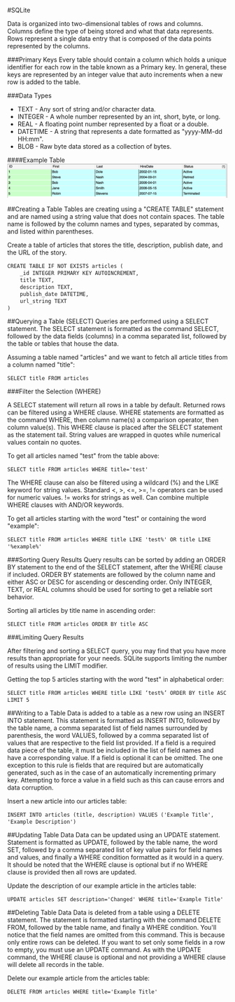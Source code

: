 #SQLite

Data is organized into two-dimensional tables of rows and columns. Columns define the type of being stored and what that data represents. Rows represent a single data entry that is composed of the data points represented by the columns. 

###Primary Keys
Every table should contain a column which holds a unique identifier for each row in the table known as a Primary key.  In general, these keys are represented by an integer value that auto increments when a new row is added to the table.

###Data Types
* TEXT - Any sort of string and/or character data.
* INTEGER - A whole number represented by an int, short, byte, or long.
* REAL - A floating point number represented by a float or a double.
* DATETIME - A string that represents a date formatted as "yyyy-MM-dd HH:mm".
* BLOB - Raw byte data stored as a collection of bytes.
 
####Example Table
![](sqlite.png)

##Creating a Table
Tables are creating using a "CREATE TABLE" statement and are named using a string value that does not contain spaces. The table name is followed by the column names and types, separated by commas, and listed within parentheses.

Create a table of articles that stores the title, description, publish date, and the URL of the story.

```
CREATE TABLE IF NOT EXISTS articles (
	_id INTEGER PRIMARY KEY AUTOINCREMENT,
	title TEXT,
	description TEXT,
	publish_date DATETIME,
	url_string TEXT
)
```

##Querying a Table (SELECT)
Queries are performed using a SELECT statement. The SELECT statement is formatted as the command SELECT, followed by the data fields (columns) in a comma separated list, followed by the table or tables that house the data.

Assuming a table named "articles" and we want to fetch all article titles from a column named "title":

```
SELECT title FROM articles
```

###Filter the Selection (WHERE)

A SELECT statement will return all rows in a table by default. Returned rows can be filtered using a WHERE clause. WHERE statements are formatted as the command WHERE, then column name(s) a comparison operator, then column value(s).  This WHERE clause is placed after the SELECT statement as the statement tail. String values are wrapped in quotes while numerical values contain no quotes.

To get all articles named "test" from the table above:
```
SELECT title FROM articles WHERE title='test'
```

The WHERE clause can also be filtered using a wildcard (%) and the LIKE keyword for string values. Standard <, >, <=, >=, != operators can be used for numeric values. != works for strings as well. Can combine multiple WHERE clauses with AND/OR keywords. 

To get all articles starting with the word "test" or containing the word "example":
```
SELECT title FROM articles WHERE title LIKE 'test%' OR title LIKE '%example%'
```
###Sorting Query Results
Query results can be sorted by adding an ORDER BY statement to the end of the SELECT statement, after the WHERE clause if included. ORDER BY statements are followed by the column name and either ASC or DESC for ascending or descending order. Only  INTEGER, TEXT, or REAL columns should be used for sorting to get a reliable sort behavior.  

Sorting all articles by title name in ascending order:
```
SELECT title FROM articles ORDER BY title ASC
```

###Limiting Query Results

After filtering and sorting a SELECT query, you may find that you have more results than appropriate for your needs.  SQLite supports limiting the number of results using the LIMIT modifier.

Getting the top 5 articles starting with the word "test" in alphabetical order:
```
SELECT title FROM articles WHERE title LIKE ‘test%’ ORDER BY title ASC LIMIT 5
```

##Writing to a Table
Data is added to a table as a new row using an INSERT INTO statement.  This statement is formatted as INSERT INTO, followed by the table name, a comma separated list of field names surrounded by parenthesis, the word VALUES, followed by a comma separated list of values that are respective to the field list provided. If a field is a required data piece of the table, it must be included in the list of field names and have a corresponding value.  If a field is optional it can be omitted.  The one exception to this rule is fields that are required but are automatically generated, such as in the case of an automatically incrementing primary key.  Attempting to force a value in a field such as this can cause errors and data corruption.

Insert a new article into our articles table:
```
INSERT INTO articles (title, description) VALUES ('Example Title', 'Example Description')
```

##Updating Table Data
Data can be updated using an UPDATE statement. Statement is formatted as UPDATE, followed by the table name, the word SET, followed by a comma separated list of key value pairs for field names and values, and finally a WHERE condition formatted as it would in a query.  It should be noted that the WHERE clause is optional but if no WHERE clause is provided then all rows are updated.

Update the description of our example article in the articles table:
```
UPDATE articles SET description='Changed' WHERE title='Example Title'
```

##Deleting Table Data
Data is deleted from a table using a DELETE statement. The statement is formatted starting with the command DELETE FROM, followed by the table name, and finally a WHERE condition.  You'll notice that the field names are omitted from this command.  This is because only entire rows can be deleted.  If you want to set only some fields in a row to empty, you must use an UPDATE command.  As with the UPDATE command, the WHERE clause is optional and not providing a WHERE clause will delete all records in the table.

Delete our example article from the articles table:
```
DELETE FROM articles WHERE title='Example Title'
```